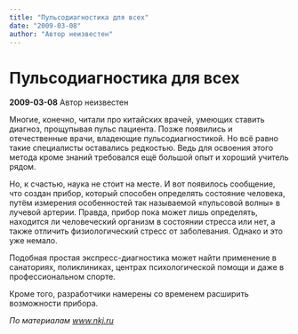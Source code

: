 ```yaml
---
title: "Пульсодиагностика для всех"
date: "2009-03-08"
author: "Автор неизвестен"
---
```


# Пульсодиагностика для всех

**2009-03-08** Автор неизвестен

Многие, конечно, читали про китайских врачей, умеющих ставить диагноз, прощупывая пульс пациента. Позже появились и отечественные врачи, владеющие пульсодиагностикой. Но всё равно такие специалисты оставались редкостью. Ведь для освоения этого метода кроме знаний требовался ещё большой опыт и хороший учитель рядом.

Но, к счастью, наука не стоит на месте. И вот появилось сообщение, что создан прибор, который способен определять состояние человека, путём измерения особенностей так называемой «пульсовой волны» в лучевой артерии. Правда, прибор пока может лишь определять, находится ли человеческий организм в состоянии стресса или нет, а также отличить физиологический стресс от заболевания. Однако и это уже немало.

Подобная простая экспресс-диагностика может найти применение в санаториях, поликлиниках, центрах психологической помощи и даже в профессиональном спорте.

Кроме того, разработчики намерены со временем расширить возможности прибора.

*По материалам www.nkj.ru*